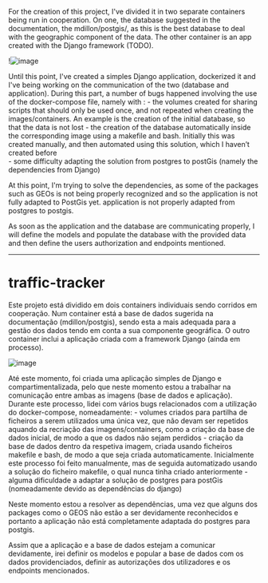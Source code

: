 For the creation of this project, I've divided it in two separate containers being run in cooperation. 
On one, the database suggested in the documentation, the mdillon/postgis/, as this is the best database to deal with the geographic component of the
data. The other container is an app created with the Django framework (TODO).

!![image](https://user-images.githubusercontent.com/38086218/213729102-00dc9a25-13d8-46fa-9599-eeef97de48a9.png)

Until this point, I've created a simples Django application, dockerized it and I've being working on the communication
of the two (database and application). During this part, a number of bugs happened involving the use of the docker-compose file, namely with :
    - the volumes created for sharing scripts that should only be used once, and not repeated when creating the images/containers. An example is the creation of the initial database, so that the data is not lost
    - the creation of the database automatically inside the corresponding image using a makefile and bash. Initially this was created manually, and then automated using this solution, which I haven’t created before  
    - some difficulty adapting the solution from postgres to postGis (namely the dependencies from Django)

At this point, I'm trying to solve the dependencies, as some of the packages such as GEOs is not being properly recognized and so the application is not fully adapted to PostGis yet. 
application is not properly adapted from postgres to postgis. 

As soon as the application and the database are communicating properly, I will define the models and populate the 
database with the provided data and then define the users authorization and endpoints mentioned.



_________

# traffic-tracker

Este projeto está dividido em dois containers individuais sendo corridos em cooperação. Num container está a base de dados sugerida na documentação (mdillon/postgis), sendo esta a mais adequada para a gestão dos dados tendo em conta a 
sua componente geográfica. O outro container inclui a aplicação criada com a framework Django (ainda em processo).

![image](https://user-images.githubusercontent.com/38086218/213729064-169ff679-73d3-4a78-bddc-d60b155d9987.png)


Até este momento, foi criada uma aplicação simples de Django e compartimentalizada, pelo que neste momento estou a trabalhar
na comunicação entre ambas as imagens (base de dados e aplicação). Durante este processo, lidei com vários bugs relacionados
com a utilização do docker-compose, nomeadamente:
    - volumes criados para partilha de ficheiros a serem utilizados uma única vez, que não devam ser repetidos aquando 
da recriação das imagens/containers, como a criação da base de dados inicial, de modo a que os dados não sejam perdidos
    - criação da base de dados dentro da respetiva imagem, criada usando ficheiros makefile e bash, de modo a que seja 
criada automaticamente. Inicialmente este processo foi feito manualmente, mas de seguida automatizado usando a solução do
ficheiro makefile, o qual nunca tinha criado anteriormente
    - alguma dificuldade a adaptar a solução de postgres para postGis (nomeadamente devido as dependências do django)

Neste momento estou a resolver as dependências, uma vez que alguns dos packages como o GEOS não estão a ser devidamente
reconhecidos e portanto a aplicação não está completamente adaptada do postgres para postgis.

Assim que a aplicação e a base de dados estejam a comunicar devidamente, irei definir os modelos e popular a base
de dados com os dados providenciados, definir as autorizações dos utilizadores e os endpoints mencionados.
